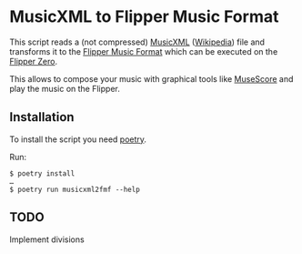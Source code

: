 # MusicXML to Flipper Music Format

This script reads a (not compressed) [MusicXML](https://www.w3.org/2021/06/musicxml40/) ([Wikipedia](https://en.wikipedia.org/wiki/MusicXML)) file and transforms it to the [Flipper Music Format](https://github.com/Tonsil/flipper-music-files) which can be executed on the [Flipper Zero](https://flipperzero.one/).

This allows to compose your music with graphical tools like [MuseScore](https://en.wikipedia.org/wiki/MuseScore) and play the music on the Flipper.

## Installation

To install the script you need [poetry](https://python-poetry.org/).

Run:

```
$ poetry install
…
$ poetry run musicxml2fmf --help
```

## TODO

Implement divisions
